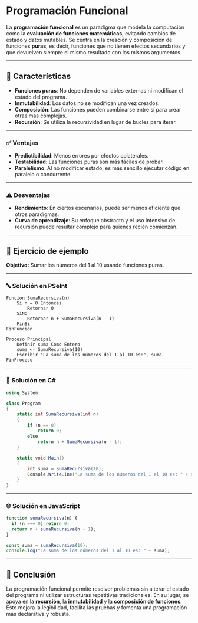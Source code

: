 # Programación Funcional

La **programación funcional** es un paradigma que modela la computación como la **evaluación de funciones matemáticas**, evitando cambios de estado y datos mutables. Se centra en la creación y composición de funciones **puras**, es decir, funciones que no tienen efectos secundarios y que devuelven siempre el mismo resultado con los mismos argumentos.

---

## 🧠 Características

* **Funciones puras**: No dependen de variables externas ni modifican el estado del programa.
* **Inmutabilidad**: Los datos no se modifican una vez creados.
* **Composición**: Las funciones pueden combinarse entre sí para crear otras más complejas.
* **Recursión**: Se utiliza la recursividad en lugar de bucles para iterar.

---

### ✅ Ventajas

* **Predictibilidad**: Menos errores por efectos colaterales.
* **Testabilidad**: Las funciones puras son más fáciles de probar.
* **Paralelismo**: Al no modificar estado, es más sencillo ejecutar código en paralelo o concurrente.

---

### ⚠️ Desventajas

* **Rendimiento**: En ciertos escenarios, puede ser menos eficiente que otros paradigmas.
* **Curva de aprendizaje**: Su enfoque abstracto y el uso intensivo de recursión puede resultar complejo para quienes recién comienzan.

---

## 🧪 Ejercicio de ejemplo

**Objetivo:** Sumar los números del 1 al 10 usando funciones puras.

---

### 🔤 Solución en PSeInt

```pseint
Funcion SumaRecursiva(n)
	Si n = 0 Entonces
		Retornar 0
	SiNo
		Retornar n + SumaRecursiva(n - 1)
	FinSi
FinFuncion

Proceso Principal
	Definir suma Como Entero
	suma <- SumaRecursiva(10)
	Escribir "La suma de los números del 1 al 10 es:", suma
FinProceso
```

---

### 🧾 Solución en C\#

```csharp
using System;

class Program
{
    static int SumaRecursiva(int n)
    {
        if (n == 0)
            return 0;
        else
            return n + SumaRecursiva(n - 1);
    }

    static void Main()
    {
        int suma = SumaRecursiva(10);
        Console.WriteLine("La suma de los números del 1 al 10 es: " + suma);
    }
}
```

---

### 🌐 Solución en JavaScript

```javascript
function sumaRecursiva(n) {
  if (n === 0) return 0;
  return n + sumaRecursiva(n - 1);
}

const suma = sumaRecursiva(10);
console.log("La suma de los números del 1 al 10 es: " + suma);
```

---

## 🎯 Conclusión

La programación funcional permite resolver problemas sin alterar el estado del programa ni utilizar estructuras repetitivas tradicionales. En su lugar, se apoya en la **recursión**, la **inmutabilidad** y la **composición de funciones**. Esto mejora la legibilidad, facilita las pruebas y fomenta una programación más declarativa y robusta.
